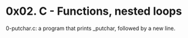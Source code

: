# 0x02. C - Functions, nested loops

0-putchar.c: a program that prints _putchar, followed by a new line.
